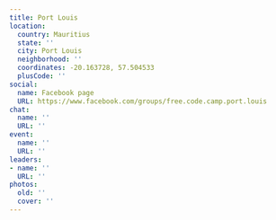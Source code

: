 ```yaml
---
title: Port Louis
location:
  country: Mauritius
  state: ''
  city: Port Louis
  neighborhood: ''
  coordinates: -20.163728, 57.504533
  plusCode: ''
social:
  name: Facebook page
  URL: https://www.facebook.com/groups/free.code.camp.port.louis
chat:
  name: ''
  URL: ''
event:
  name: ''
  URL: ''
leaders:
- name: ''
  URL: ''
photos:
  old: ''
  cover: ''
---
```

